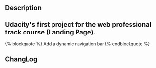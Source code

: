 ## Description

Udacity's first project for the web professional track course (Landing Page).
----------------------------------------------

{% blockquote %}
Add a dynamic navigation bar
{% endblockquote %}


## ChangLog
